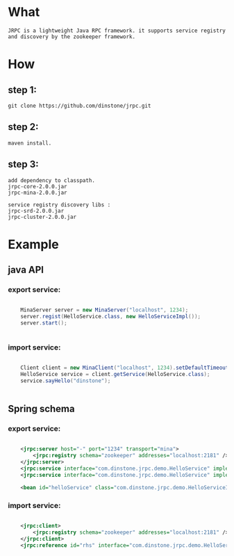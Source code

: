 # What
	JRPC is a lightweight Java RPC framework. it supports service registry and discovery by the zookeeper framework.
# How
## step 1:
	git clone https://github.com/dinstone/jrpc.git

## step 2:
	maven install.

## step 3:
	add dependency to classpath.
	jrpc-core-2.0.0.jar
	jrpc-mina-2.0.0.jar
	
	service registry discovery libs :
	jrpc-srd-2.0.0.jar
	jrpc-cluster-2.0.0.jar
	
# Example
## java API
### export service:
```java

	MinaServer server = new MinaServer("localhost", 1234);
    server.regist(HelloService.class, new HelloServiceImpl());
    server.start();
    
```

### import service:
```java

	Client client = new MinaClient("localhost", 1234).setDefaultTimeout(5000);
	HelloService service = client.getService(HelloService.class);
    service.sayHello("dinstone");
    
```

## Spring schema
### export service:
```xml

	<jrpc:server host="-" port="1234" transport="mina">
		<jrpc:registry schema="zookeeper" addresses="localhost:2181" />
	</jrpc:server>
	<jrpc:service interface="com.dinstone.jrpc.demo.HelloService" implement="helloService" group="product-v2.0" timeout="2000" />
	<jrpc:service interface="com.dinstone.jrpc.demo.HelloService" implement="helloService" group="product-v1.0" timeout="2000" />

	<bean id="helloService" class="com.dinstone.jrpc.demo.HelloServiceImpl" />

```
### import service:
```xml

	<jrpc:client>
		<jrpc:registry schema="zookeeper" addresses="localhost:2181" />
	</jrpc:client>
	<jrpc:reference id="rhs" interface="com.dinstone.jrpc.demo.HelloService" group="product-v1.0" timeout="1000" />
	
```
